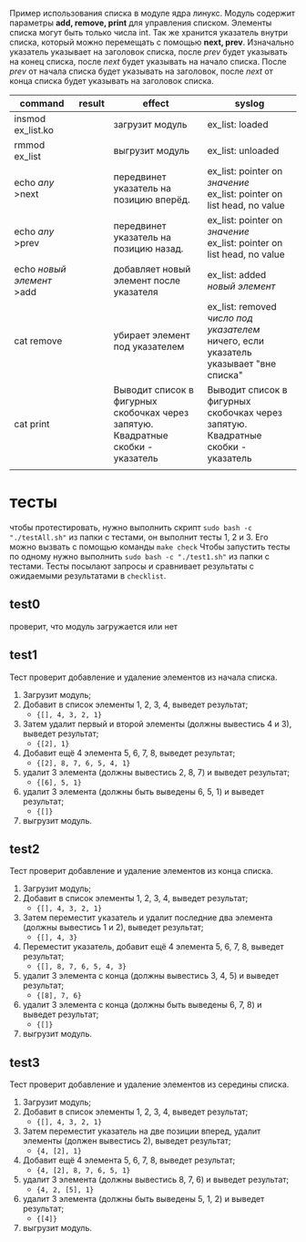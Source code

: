 Пример использования списка в модуле ядра линукс. Модуль содержит параметры **add, remove, print** для управления списком. Элементы списка могут быть только числа int. Так же хранится указатель внутри списка, который можно перемещать с помощью **next, prev**. Изначально указатель указывает на заголовок списка, после *prev* будет указывать на конец списка, после *next* будет указывать на начало списка. После *prev* от начала списка будет указывать на заголовок, после *next* от конца списка будет указывать на заголовок списка. 

| command                   | result | effect                                                                              | syslog                                                                                   |
| ------------------------- | ------ | ----------------------------------------------------------------------------------- | ---------------------------------------------------------------------------------------- |
| insmod ex_list.ko         |        | загрузит модуль                                                                     | ex_list: loaded                                                                          |
| rmmod ex_list             |        | выгрузит модуль                                                                     | ex_list: unloaded                                                                        |
| echo *any* >next          |        | передвинет указатель на позицию вперёд.                                             | ex_list: pointer on *значение*<br>ex_list: pointer on list head, no value                |
| echo *any* >prev          |        | передвинет указатель на позицию назад.                                              | ex_list: pointer on *значение*<br>ex_list: pointer on list head, no value                |
| echo *новый элемент* >add |        | добавляет новый элемент после указателя                                             | ex_list: added *новый элемент*                                                           |
| cat remove                |        | убирает элемент под указателем                                                      | ex_list: removed *число под указателем*<br>ничего, если указатель указывает "вне списка" |
| cat print                 |        | Выводит список в фигурных скобочках через запятую.<br>Квадратные скобки - указатель | Выводит список в фигурных скобочках через запятую.<br>Квадратные скобки - указатель      |
|                           |        |                                                                                     |                                                                                          |
# тесты
чтобы протестировать, нужно выполнить скрипт `sudo bash -c "./testAll.sh"` из папки с тестами, он выполнит тесты 1, 2 и 3. Его можно вызвать с помощью команды `make check`
Чтобы запустить тесты по одному нужно выполнить  `sudo bash -c "./test1.sh"` из папки с тестами. Тесты посылают запросы и сравнивает результаты с ожидаемыми результатами в `checklist`.
## test0
проверит, что модуль загружается или нет
## test1
Тест  проверит добавление и удаление элементов из начала списка.
1. Загрузит модуль;
2. Добавит в список элементы 1, 2, 3, 4, выведет результат;
	- `{[], 4, 3, 2, 1}`
3. Затем удалит первый и второй элементы (должны вывестись 4 и 3), выведет результат;
	- `{[2], 1}`
4.  Добавит ещё 4 элемента 5, 6, 7, 8, выведет результат;
	- `{[2], 8, 7, 6, 5, 4, 1}`
5. удалит 3 элемента (должны вывестись 2, 8, 7) и выведет результат;
	- `{[6], 5, 1}`
6. удалит 3 элемента (должны быть выведены 6, 5, 1) и выведет результат;
	- `{[]}`
7. выгрузит модуль.
## test2
Тест  проверит добавление и удаление элементов из конца списка.
1. Загрузит модуль;
2. Добавит в список элементы 1, 2, 3, 4, выведет результат;
	- `{[], 4, 3, 2, 1}`
3. Затем переместит указатель и удалит последние два элемента (должны вывестись 1 и 2), выведет результат;
	- `{[], 4, 3}`
4.  Переместит указатель, добавит ещё 4 элемента 5, 6, 7, 8, выведет результат;
	- `{[], 8, 7, 6, 5, 4, 3}`
5. удалит 3 элемента с конца (должны вывестись 3, 4, 5) и выведет результат;
	- `{[8], 7, 6}`
6. удалит 3 элемента с конца (должны быть выведены 6, 7, 8) и выведет результат;
	- `{[]}`
7. выгрузит модуль.
## test3
Тест  проверит добавление и удаление элементов из середины списка.
1. Загрузит модуль;
2. Добавит в список элементы 1, 2, 3, 4, выведет результат;
	- `{[], 4, 3, 2, 1}`
3. Затем переместит указатель на две позиции вперед, удалит элементы (должен вывестись 2), выведет результат;
	- `{4, [2], 1}`
4.  Добавит ещё 4 элемента 5, 6, 7, 8, выведет результат;
	- `{4, [2], 8, 7, 6, 5, 1}`
5. удалит 3 элемента (должны вывестись 8, 7, 6) и выведет результат;
	- `{4, 2, [5], 1}`
6. удалит 3 элемента (должны быть выведены 5, 1, 2) и выведет результат;
	- `{[4]}`
7. выгрузит модуль.
